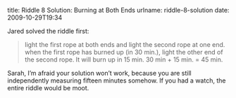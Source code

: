 title: Riddle 8 Solution: Burning at Both Ends
urlname: riddle-8-solution
date: 2009-10-29T19:34

Jared solved the riddle first:

> light the first rope at both ends and light the second rope at one end. when the first rope has burned up (in 30
> min.), light the other end of the second rope. It will burn up in 15 min. 30 min + 15 min. = 45 min.

Sarah, I&#x02bc;m afraid your solution won&#x02bc;t work, because you are still independently measuring fifteen minutes
somehow. If you had a watch, the entire riddle would be moot.
